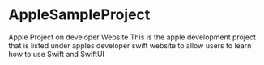 # AppleSampleProject
Apple Project on developer Website
This is the apple development project that is listed under apples developer swift website to allow users to learn how to use Swift and SwiftUI
